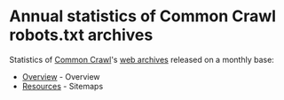 Annual statistics of Common Crawl robots.txt archives
=====================================================

Statistics of [Common Crawl](https://commoncrawl.org/)'s [web archives](https://commoncrawl.org/the-data/get-started/) released on a monthly base:

* [Overview](tabs/overview) - Overview
* [Resources](tabs/resources) - Sitemaps
